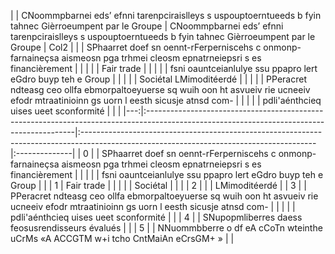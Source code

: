 |    | CNoommpbarnei eds’ efnni tarenpciraislleys s uspouptoerntueeds b fyin tahnec Gièrroeumpent par le Groupe                                  | CNoommpbarnei eds’ efnni tarenpciraislleys s uspouptoerntueeds b fyin tahnec Gièrroeumpent par le Groupe                                | Col2          |
|    | SPhaarret doef sn oennt-rFerperniscehs c onmonp-farnaineçsa aismeosn pga trhmei cleosm epnatrneiepsri s es financièrement                 |                                                                                                                                         |               |
|    | Fair trade                                                                                                                                |                                                                                                                                         |               |
|    | fsni oauntceianlulye ssu ppapro lert eGdro buyp teh e Group                                                                               |                                                                                                                                         |               |
|    | Sociétal LMimoditéerdé                                                                                                                    |                                                                                                                                         |               |
|    | PPeracret ndteasg ceo ollfa ebmorpaltoeyuerse sq wuih oon ht asvueiv rie ucneeiv efodr mtraatinioinn gs uorn l eesth sicusje atnsd com-   |                                                                                                                                         |               |
|    | pdli'aénthcieq uises ueet sconformité                                                                                                     |                                                                                                                                         |               |
|---:|:------------------------------------------------------------------------------------------------------------------------------------------|:----------------------------------------------------------------------------------------------------------------------------------------|:--------------|
|  0 |                                                                                                                                           | SPhaarret doef sn oennt-rFerperniscehs c onmonp-farnaineçsa aismeosn pga trhmei cleosm epnatrneiepsri s es financièrement               |               |
|    |                                                                                                                                           | fsni oauntceianlulye ssu ppapro lert eGdro buyp teh e Group                                                                             |               |
|  1 | Fair trade                                                                                                                                |                                                                                                                                         |               |
|    | Sociétal                                                                                                                                  |                                                                                                                                         |               |
|  2 |                                                                                                                                           |                                                                                                                                         | LMimoditéerdé |
|  3 |                                                                                                                                           | PPeracret ndteasg ceo ollfa ebmorpaltoeyuerse sq wuih oon ht asvueiv rie ucneeiv efodr mtraatinioinn gs uorn l eesth sicusje atnsd com- |               |
|    |                                                                                                                                           | pdli'aénthcieq uises ueet sconformité                                                                                                   |               |
|  4 |                                                                                                                                           | SNupopmliberres daess feosusrendisseurs évalués                                                                                         |               |
|  5 |                                                                                                                                           | NNuommbberre o df eA cCoTn wteinthe uCrMs «A ACCGTM w+i tcho CntMaiAn eCrsGM+ »                                                         |               |